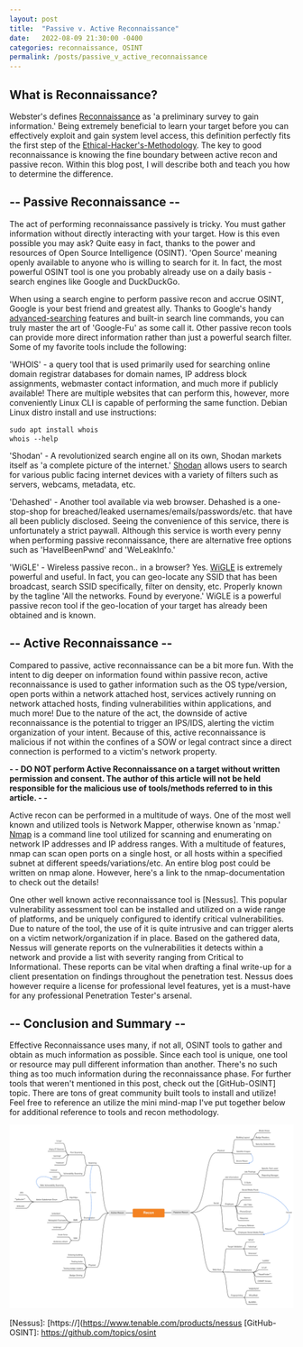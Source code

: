 ```yaml
---
layout: post
title:  "Passive v. Active Reconnaissance"
date:   2022-08-09 21:30:00 -0400
categories: reconnaissance, OSINT
permalink: /posts/passive_v_active_reconnaissance
---
```


<h2>What is Reconnaissance?</h2>


Webster's defines [Reconnaissance] as 'a preliminary survey to gain information.' 
Being extremely beneficial to learn your target before you can effectively exploit and gain system level access, 
this definition perfectly fits the first step of the [Ethical-Hacker's-Methodology]. 
The key to good reconnaissance is knowing the fine boundary between active recon and passive recon. 
Within this blog post, I will describe both and teach you how to determine the difference.


<h2>-- Passive Reconnaissance --</h2>


The act of performing reconnaissance passively is tricky. 
You must gather information without directly interacting with your target. 
How is this even possible you may ask? Quite easy in fact, thanks to the power and resources of Open Source Intelligence (OSINT). 
'Open Source' meaning openly available to anyone who is willing to search for it. 
In fact, the most powerful OSINT tool is one you probably already use on a daily basis - search engines like Google and DuckDuckGo. 


When using a search engine to perform passive recon and accrue OSINT, Google is your best friend and greatest ally. 
Thanks to Google's handy [advanced-searching] features and built-in search line commands, you can truly master the art of 'Google-Fu' as some call it. 
Other passive recon tools can provide more direct information rather than just a powerful search filter. 
Some of my favorite tools include the following:


'WHOIS' - a query tool that is used primarily used for searching online domain registrar databases for domain names, 
IP address block assignments, webmaster contact information, and much more if publicly available! 
There are multiple websites that can perform this, however, more conveniently Linux CLI is capable of performing the same function. 
Debian Linux distro install and use instructions:


```
sudo apt install whois
whois --help
```


'Shodan' - A revolutionized search engine all on its own, Shodan markets itself as 'a complete picture of the internet.' 
[Shodan] allows users to search for various public facing internet devices with a variety of filters such as servers, webcams, metadata, etc. 


'Dehashed' - Another tool available via web browser. 
Dehashed is a one-stop-shop for breached/leaked usernames/emails/passwords/etc. that have all been publicly disclosed. 
Seeing the convenience of this service, there is unfortunately a strict paywall. 
Although this service is worth every penny when performing passive reconnaissance, there are alternative free options such as 'HaveIBeenPwnd' and 'WeLeakInfo.'


'WiGLE' - Wireless passive recon.. in a browser? Yes. 
[WiGLE] is extremely powerful and useful. In fact, you can geo-locate any SSID that has been broadcast, 
search SSID specifically, filter on density, etc. Properly known by the tagline 'All the networks. Found by everyone.' 
WiGLE is a powerful passive recon tool if the geo-location of your target has already been obtained and is known. 


<h2>-- Active Reconnaissance --</h2>


Compared to passive, active reconnaissance can be a bit more fun. 
With the intent to dig deeper on information found within passive recon, active reconnaissance is used to gather information such as the OS type/version, 
open ports within a network attached host, services actively running on network attached hosts, finding vulnerabilities within applications, and much more! 
Due to the nature of the act, the downside of active reconnaissance is the potential to trigger an IPS/IDS, alerting the victim organization of your intent. 
Because of this, active reconnaissance is malicious if not within the confines of a SOW or legal contract since a direct connection is performed to a victim's network property. 


<b> - - DO NOT perform Active Reconnaissance on a target without written permission and consent. 
  The author of this article will not be held responsible for the malicious use of tools/methods referred to in this article. - - </b>


Active recon can be performed in a multitude of ways. 
One of the most well known and utilized tools is Network Mapper, otherwise known as 'nmap.' 
[Nmap] is a command line tool utilized for scanning and enumerating on network IP addresses and IP address ranges. 
With a multitude of features, nmap can scan open ports on a single host, or all hosts within a specified subnet at different speeds/variations/etc. 
An entire blog post could be written on nmap alone. However, here's a link to the nmap-documentation to check out the details!


One other well known active reconnaissance tool is [Nessus]. 
This popular vulnerability assessment tool can be installed and utilized on a wide range of platforms, 
and be uniquely configured to identify critical vulnerabilities. 
Due to nature of the tool, the use of it is quite intrusive and can trigger alerts on a victim network/organization if in place. 
Based on the gathered data, Nessus will generate reports on the vulnerabilities it detects within a network and provide a list with severity ranging from Critical to Informational. 
These reports can be vital when drafting a final write-up for a client presentation on findings throughout the penetration test. 
Nessus does however require a license for professional level features, yet is a must-have for any professional Penetration Tester's arsenal. 


<h2>-- Conclusion and Summary --</h2>


Effective Reconnaissance uses many, if not all, OSINT tools to gather and obtain as much information as possible. 
Since each tool is unique, one tool or resource may pull different information than another. 
There's no such thing as too much information during the reconnaissance phase. 
For further tools that weren't mentioned in this post, check out the [GitHub-OSINT] topic. 
There are tons of great community built tools to install and utilize!
Feel free to reference an utilize the mini mind-map I've put together below for additional reference to tools and recon methodology.


![Alt text](https://github.com/bishDOTexe/my-images/blob/main/Recon_mind-map.jpg "a title")


[Reconnaissance]: https://www.merriam-webster.com/dictionary/reconnaissance
[Ethical-Hacker's-Methodology]: https://hackmethod.com/hacker-methodology/?v=7516fd43adaa
[advanced-searching]: https://google.com/advanced_search
[Shodan]: https://shodan.io/
[WiGLE]: https://wigle.net/
[Nmap]: https://nmap.org/book/man.html#man-description
[Nessus]: [https://](https://www.tenable.com/products/nessus
[GitHub-OSINT]: https://github.com/topics/osint
